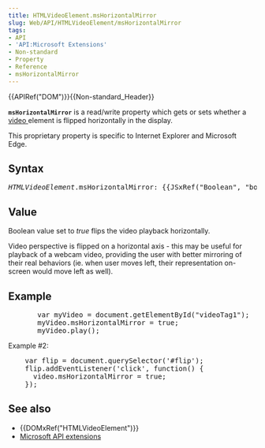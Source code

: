 ```yaml
---
title: HTMLVideoElement.msHorizontalMirror
slug: Web/API/HTMLVideoElement/msHorizontalMirror
tags:
- API
- 'API:Microsoft Extensions'
- Non-standard
- Property
- Reference
- msHorizontalMirror
---
```

<div>{{APIRef("DOM")}}{{Non-standard_Header}}</div>

<p><code><strong>msHorizontalMirror</strong></code> is a read/write property which gets or
  sets whether a <a href="/en-US/docs/Web/HTML/Element/video">video </a>element is flipped
  horizontally in the display.</p>

<p>This proprietary property is specific to Internet Explorer and Microsoft Edge.</p>

<h2 id="Syntax">Syntax</h2>

<pre class="brush: js"><em>HTMLVideoElement</em>.msHorizontalMirror: {{JSxRef("Boolean", "boolean")}};
</pre>

<h2 id="Value">Value</h2>

<p>Boolean value set to <em>true</em> flips the video playback horizontally.</p>

<p>Video perspective is flipped on a horizontal axis - this may be useful for playback of
  a webcam video, providing the user with better mirroring of their real behaviors (ie.
  when user moves left, their representation on-screen would move left as well).</p>

<h2 id="Example">Example</h2>

<pre class="brush: js">       var myVideo = document.getElementById("videoTag1");
       myVideo.msHorizontalMirror = true;
       myVideo.play();
</pre>

<p>Example #2:</p>

<pre class="brush: js">    var flip = document.querySelector('#flip');
    flip.addEventListener('click', function() {
      video.msHorizontalMirror = true;
    });
</pre>

<h2 id="See_also">See also</h2>

<ul>
  <li>{{DOMxRef("HTMLVideoElement")}}</li>
  <li><a href="/en-US/docs/Web/API/Microsoft_API_extensions">Microsoft API extensions </a>
  </li>
</ul>
